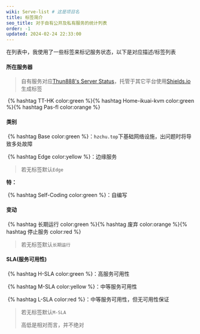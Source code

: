```yaml
---
wiki: Serve-list # 这是项目名
title: 标签简介
seo_title: 对于自有公开及私有服务的统计列表
order: -1
updated: 2024-02-24 22:33:00
---
```


在列表中，我使用了一些标签来标记服务状态，以下是对应描述/标签列表

#### 所在服务器

> 自有服务对应[Thun888's Server Status](https://monitor.hzchu.top/)，托管于其它平台使用[Shields.io](https://shields.io/)生成标签
>

​	{% hashtag TT-HK color:green %}{% hashtag Home-ikuai-kvm color:green %}{% hashtag Pas-fl color:orange %}

#### 类别

​	{% hashtag Base color:green %}：`hzchu.top`下基础网络设施，出问题时将导致多处故障

​	{% hashtag Edge color:yellow %}：边缘服务

> 若无标签默认`Edge `

**特：**

​	{% hashtag Self-Coding color:green %}：自编写

#### 变动

​	{% hashtag 长期运行 color:green %}{% hashtag 废弃 color:orange %}{% hashtag 停止服务 color:red %}

> 若无标签默认`长期运行 `

#### SLA(服务可用性)

​	{% hashtag H-SLA color:green %}：高服务可用性

​	{% hashtag M-SLA color:yellow %}：中等服务可用性

​	{% hashtag L-SLA color:red %}：中等服务可用性，但无可用性保证

> 若无标签默认`M-SLA`
>
> 高低是相对而言，并不绝对